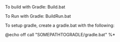 To build with Gradle:
Build.bat

To Run with Gradle:
BuildRun.bat

To setup gradle, create a gradle.bat with the following:

@echo off
call "SOMEPATHTOGRADLE/gradle.bat" %*